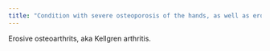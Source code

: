 ```yaml
---
title: "Condition with severe osteoporosis of the hands, as well as erosions."
---
```

Erosive osteoarthrits, aka Kellgren arthritis.

